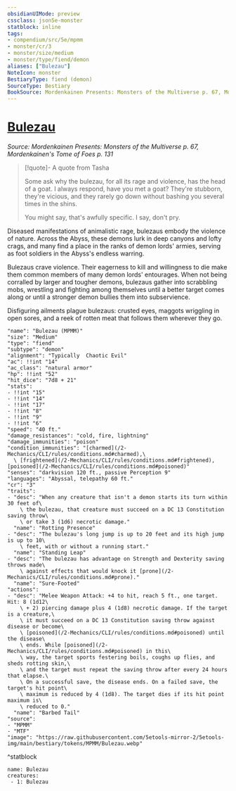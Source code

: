 ```yaml
---
obsidianUIMode: preview
cssclass: json5e-monster
statblock: inline
tags:
- compendium/src/5e/mpmm
- monster/cr/3
- monster/size/medium
- monster/type/fiend/demon
aliases: ["Bulezau"]
NoteIcon: monster
BestiaryType: fiend (demon)
SourceType: Bestiary
BookSource: Mordenkainen Presents: Monsters of the Multiverse p. 67, Mordenkainen's Tome of Foes p. 131
---
```

# [Bulezau](2-Mechanics\CLI\bestiary\fiend/bulezau-mpmm.md)
*Source: Mordenkainen Presents: Monsters of the Multiverse p. 67, Mordenkainen's Tome of Foes p. 131*  

> [!quote]- A quote from Tasha  
> 
> Some ask why the bulezau, for all its rage and violence, has the head of a goat. I always respond, have you met a goat? They're stubborn, they're vicious, and they rarely go down without bashing you several times in the shins.
> 
> You might say, that's awfully specific. I say, don't pry.

Diseased manifestations of animalistic rage, bulezaus embody the violence of nature. Across the Abyss, these demons lurk in deep canyons and lofty crags, and many find a place in the ranks of demon lords' armies, serving as foot soldiers in the Abyss's endless warring.

Bulezaus crave violence. Their eagerness to kill and willingness to die make them common members of many demon lords' entourages. When not being corralled by larger and tougher demons, bulezaus gather into scrabbling mobs, wrestling and fighting among themselves until a better target comes along or until a stronger demon bullies them into subservience.

Disfiguring ailments plague bulezaus: crusted eyes, maggots wriggling in open sores, and a reek of rotten meat that follows them wherever they go.

```statblock
"name": "Bulezau (MPMM)"
"size": "Medium"
"type": "fiend"
"subtype": "demon"
"alignment": "Typically  Chaotic Evil"
"ac": !!int "14"
"ac_class": "natural armor"
"hp": !!int "52"
"hit_dice": "7d8 + 21"
"stats":
- !!int "15"
- !!int "14"
- !!int "17"
- !!int "8"
- !!int "9"
- !!int "6"
"speed": "40 ft."
"damage_resistances": "cold, fire, lightning"
"damage_immunities": "poison"
"condition_immunities": "[charmed](/2-Mechanics/CLI/rules/conditions.md#charmed),\
  \ [frightened](/2-Mechanics/CLI/rules/conditions.md#frightened), [poisoned](/2-Mechanics/CLI/rules/conditions.md#poisoned)"
"senses": "darkvision 120 ft., passive Perception 9"
"languages": "Abyssal, telepathy 60 ft."
"cr": "3"
"traits":
- "desc": "When any creature that isn't a demon starts its turn within 30 feet of\
    \ the bulezau, that creature must succeed on a DC 13 Constitution saving throw\
    \ or take 3 (1d6) necrotic damage."
  "name": "Rotting Presence"
- "desc": "The bulezau's long jump is up to 20 feet and its high jump is up to 10\
    \ feet, with or without a running start."
  "name": "Standing Leap"
- "desc": "The bulezau has advantage on Strength and Dexterity saving throws made\
    \ against effects that would knock it [prone](/2-Mechanics/CLI/rules/conditions.md#prone)."
  "name": "Sure-Footed"
"actions":
- "desc": "Melee Weapon Attack: +4 to hit, reach 5 ft., one target. Hit: 8 (1d12\
    \ + 2) piercing damage plus 4 (1d8) necrotic damage. If the target is a creature,\
    \ it must succeed on a DC 13 Constitution saving throw against disease or become\
    \ [poisoned](/2-Mechanics/CLI/rules/conditions.md#poisoned) until the disease\
    \ ends. While [poisoned](/2-Mechanics/CLI/rules/conditions.md#poisoned) in this\
    \ way, the target sports festering boils, coughs up flies, and sheds rotting skin,\
    \ and the target must repeat the saving throw after every 24 hours that elapse.\
    \ On a successful save, the disease ends. On a failed save, the target's hit point\
    \ maximum is reduced by 4 (1d8). The target dies if its hit point maximum is\
    \ reduced to 0."
  "name": "Barbed Tail"
"source":
- "MPMM"
- "MTF"
"image": "https://raw.githubusercontent.com/5etools-mirror-2/5etools-img/main/bestiary/tokens/MPMM/Bulezau.webp"
```
^statblock

```encounter-table
name: Bulezau
creatures:
 - 1: Bulezau
```